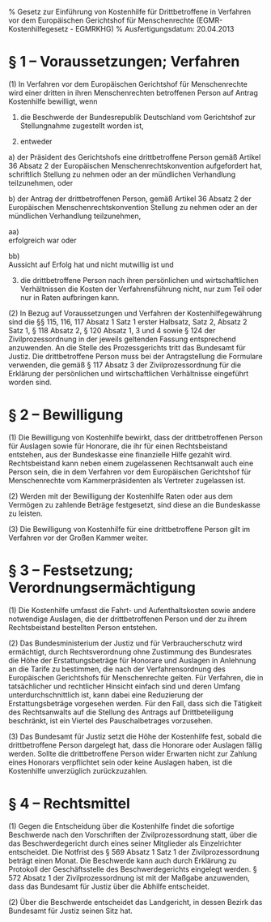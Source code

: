 % Gesetz zur Einführung von Kostenhilfe für Drittbetroffene in Verfahren vor dem Europäischen Gerichtshof für Menschenrechte  (EGMR-Kostenhilfegesetz - EGMRKHG)
% Ausfertigungsdatum: 20.04.2013
 
# § 1 – Voraussetzungen; Verfahren

(1) In Verfahren vor dem Europäischen Gerichtshof für Menschenrechte wird einer dritten in ihren Menschenrechten betroffenen Person auf Antrag Kostenhilfe bewilligt, wenn

1. die Beschwerde der Bundesrepublik Deutschland vom Gerichtshof zur Stellungnahme zugestellt worden ist,

2. entweder

a) der Präsident des Gerichtshofs eine drittbetroffene Person gemäß Artikel 36 Absatz 2 der Europäischen Menschenrechtskonvention aufgefordert hat, schriftlich Stellung zu nehmen oder an der mündlichen Verhandlung teilzunehmen, oder

b) der Antrag der drittbetroffenen Person, gemäß Artikel 36 Absatz 2 der Europäischen Menschenrechtskonvention Stellung zu nehmen oder an der mündlichen Verhandlung teilzunehmen,

aa)  
erfolgreich war oder

bb)  
Aussicht auf Erfolg hat und nicht mutwillig ist und

3. die drittbetroffene Person nach ihren persönlichen und wirtschaftlichen Verhältnissen die Kosten der Verfahrensführung nicht, nur zum Teil oder nur in Raten aufbringen kann.

(2) In Bezug auf Voraussetzungen und Verfahren der Kostenhilfegewährung sind die §§ 115, 116, 117 Absatz 1 Satz 1 erster Halbsatz, Satz 2, Absatz 2 Satz 1, § 118 Absatz 2, § 120 Absatz 1, 3 und 4 sowie § 124 der Zivilprozessordnung in der jeweils geltenden Fassung entsprechend anzuwenden. An die Stelle des Prozessgerichts tritt das Bundesamt für Justiz. Die drittbetroffene Person muss bei der Antragstellung die Formulare verwenden, die gemäß § 117 Absatz 3 der Zivilprozessordnung für die Erklärung der persönlichen und wirtschaftlichen Verhältnisse eingeführt worden sind.

# § 2 – Bewilligung

(1) Die Bewilligung von Kostenhilfe bewirkt, dass der drittbetroffenen Person für Auslagen sowie für Honorare, die ihr für einen Rechtsbeistand entstehen, aus der Bundeskasse eine finanzielle Hilfe gezahlt wird. Rechtsbeistand kann neben einem zugelassenen Rechtsanwalt auch eine Person sein, die in dem Verfahren vor dem Europäischen Gerichtshof für Menschenrechte vom Kammerpräsidenten als Vertreter zugelassen ist.

(2) Werden mit der Bewilligung der Kostenhilfe Raten oder aus dem Vermögen zu zahlende Beträge festgesetzt, sind diese an die Bundeskasse zu leisten.

(3) Die Bewilligung von Kostenhilfe für eine drittbetroffene Person gilt im Verfahren vor der Großen Kammer weiter.

# § 3 – Festsetzung; Verordnungsermächtigung

(1) Die Kostenhilfe umfasst die Fahrt- und Aufenthaltskosten sowie andere notwendige Auslagen, die der drittbetroffenen Person und der zu ihrem Rechtsbeistand bestellten Person entstehen.

(2) Das Bundesministerium der Justiz und für Verbraucherschutz wird ermächtigt, durch Rechtsverordnung ohne Zustimmung des Bundesrates die Höhe der Erstattungsbeträge für Honorare und Auslagen in Anlehnung an die Tarife zu bestimmen, die nach der Verfahrensordnung des Europäischen Gerichtshofs für Menschenrechte gelten. Für Verfahren, die in tatsächlicher und rechtlicher Hinsicht einfach sind und deren Umfang unterdurchschnittlich ist, kann dabei eine Reduzierung der Erstattungsbeträge vorgesehen werden. Für den Fall, dass sich die Tätigkeit des Rechtsanwalts auf die Stellung des Antrags auf Drittbeteiligung beschränkt, ist ein Viertel des Pauschalbetrages vorzusehen.

(3) Das Bundesamt für Justiz setzt die Höhe der Kostenhilfe fest, sobald die drittbetroffene Person dargelegt hat, dass die Honorare oder Auslagen fällig werden. Sollte die drittbetroffene Person wider Erwarten nicht zur Zahlung eines Honorars verpflichtet sein oder keine Auslagen haben, ist die Kostenhilfe unverzüglich zurückzuzahlen.

# § 4 – Rechtsmittel

(1) Gegen die Entscheidung über die Kostenhilfe findet die sofortige Beschwerde nach den Vorschriften der Zivilprozessordnung statt, über die das Beschwerdegericht durch eines seiner Mitglieder als Einzelrichter entscheidet. Die Notfrist des § 569 Absatz 1 Satz 1 der Zivilprozessordnung beträgt einen Monat. Die Beschwerde kann auch durch Erklärung zu Protokoll der Geschäftsstelle des Beschwerdegerichts eingelegt werden. § 572 Absatz 1 der Zivilprozessordnung ist mit der Maßgabe anzuwenden, dass das Bundesamt für Justiz über die Abhilfe entscheidet.

(2) Über die Beschwerde entscheidet das Landgericht, in dessen Bezirk das Bundesamt für Justiz seinen Sitz hat.
